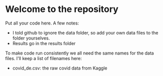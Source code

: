 # Welcome to the repository

Put all your code here. A few notes:
 - I told github to ignore the data folder, so add your own data files to the folder yourselves.
 - Results go in the results folder

To make code run consistently we all need the same names for the data files. I'll keep a list of filenames here:
 - covid_de.csv: the raw covid data from Kaggle
